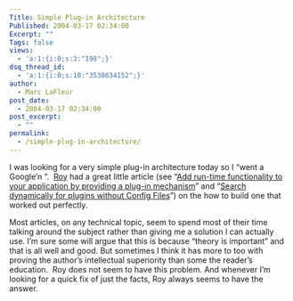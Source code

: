```yaml
---
Title: Simple Plug-in Architecture
Published: 2004-03-17 02:34:00
Excerpt: ""
Tags: false
views:
  - 'a:1:{i:0;s:3:"198";}'
dsq_thread_id:
  - 'a:1:{i:0;s:10:"3538634152";}'
author:
  - Marc LaFleur
post_date:
  - 2004-03-17 02:34:00
post_excerpt:
  - ""
permalink:
  - /simple-plug-in-architecture/
---
```

<div class="Section1"> <p>I was looking for a very simple plug-in architecture today so I &ldquo;went a Google&rsquo;n &ldquo;. &nbsp;<a href="http://weblogs.asp.net/rosherove" target="_blank">Roy</a> had a great little article (see &ldquo;<a href="http://weblogs.asp.net/rosherove/articles/7610.aspx" target="_blank">Add run-time functionality to your application by providing a plug-in mechanism</a>&rdquo; and &ldquo;<a href="http://weblogs.asp.net/rosherove/articles/8048.aspx" target="_blank">Search dynamically for plugins without Config Files</a>&rdquo;) on the how to build one that worked out perfectly.</p> <p>Most articles, on any technical topic, seem to spend most of their time talking around the subject rather than giving me a solution I can actually use. I&rsquo;m sure some will argue that this is because &ldquo;theory is important&rdquo; and that is all well and good. But sometimes I think it has more to too with proving the author&rsquo;s intellectual superiority than some the reader&rsquo;s education. &nbsp;Roy does not seem to have this problem. And whenever I&rsquo;m looking for a quick fix of just the facts, Roy always seems to have the answer.</p> <p>&nbsp;</p></div>